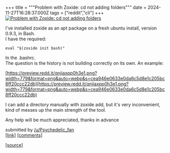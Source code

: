 +++
title = """Problem with Zoxide: cd not adding folders"""
date = 2024-11-27T16:28:37.000Z
tags = ["reddit","cli"]
+++
[![Problem with Zoxide: cd not adding folders](https://b.thumbs.redditmedia.com/ECrIyOtB5OY7nE-xqlPMLKUsGvjG_yLidZmNeyHCMzY.jpg "Problem with Zoxide: cd not adding folders")](https://www.reddit.com/r/commandline/comments/1h18auv/problem_with_zoxide_cd_not_adding_folders/)

I've installed zoxide as an apt package on a fresh ubuntu install, version 0.9.3, in Bash.  
I have the required:

`eval "$(zoxide init bash)"`

In the .bashrc.  
The question is the history is not building correctly on its own. An example:

[https://preview.redd.it/qnjiaxpp0h3e1.png?width=779&format=png&auto=webp&s=cea946e0633e0da6c5d8e1c205bc8ff20ccc22db](https://preview.redd.it/qnjiaxpp0h3e1.png?width=779&format=png&auto=webp&s=cea946e0633e0da6c5d8e1c205bc8ff20ccc22db)

I can add a directory manually with zoxide add, but it's very inconvenient, kind of messes up the main strength of the tool.

Any help will be much appreciated, thanks in advance

submitted by [/u/Psychedelic\_fan](https://www.reddit.com/user/Psychedelic_fan)  
[\[link\]](https://www.reddit.com/r/commandline/comments/1h18auv/problem_with_zoxide_cd_not_adding_folders/) [\[comments\]](https://www.reddit.com/r/commandline/comments/1h18auv/problem_with_zoxide_cd_not_adding_folders/)

[[source]](https://www.reddit.com/r/commandline/comments/1h18auv/problem_with_zoxide_cd_not_adding_folders/)
